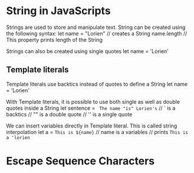 # String in JavaScripts
Strings are used to store and manipulate text. String can be created using the following syntax:
    let name = "Lorien" // creates a String
    name.length // This property prints length of the String

Strings can also be created using single quotes
    let name = 'Lorien'

## Template literals
Template literals use backtics instead of quotes to define a String
    let name = 'Lorien'

With Template literals, it is possible to use both single as well as double quotes inside a String
    let sentence = ` The name "is" Lorien's`
    // ` is a backtics
    // "" is a double quote
    // '' is a single quote

We can insert variables directly in Template literal. This is called string interpolation
    let a = `This is ${name}`   // name is a variables
    // prints `This is a 'lorien`

# Escape Sequence Characters
